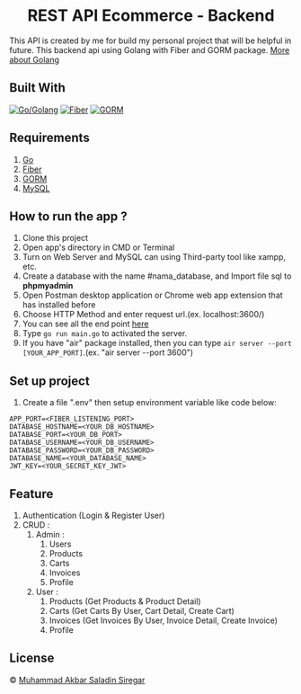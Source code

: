 <h1 align="center">REST API Ecommerce - Backend</h1>

This API is created by me for build my personal project that will be helpful in future. This backend api using Golang with Fiber and GORM package. [More about Golang](https://go.dev/)

## Built With

[![Go/Golang](https://img.shields.io/badge/Golang-1.23.2-cyan.svg?style=rounded-square)](https://go.dev/)
[![Fiber](https://img.shields.io/badge/Fiber-v.2.52.8-blue.svg?style=rounded-square)](https://gofiber.io/)
[![GORM](https://img.shields.io/badge/Gorm-v.1.30.0-blue.svg?style=rounded-square)](https://gorm.io/)


## Requirements

1. <a href="https://go.dev/">Go</a>
2. <a href="https://gofiber.io/">Fiber</a>
3. <a href="https://gorm.io/">GORM</a>
4. <a href="https://www.mysql.com/">MySQL</a>

## How to run the app ?

1. Clone this project
2. Open app's directory in CMD or Terminal
3. Turn on Web Server and MySQL can using Third-party tool like xampp, etc.
4. Create a database with the name #nama_database, and Import file sql to **phpmyadmin**
5. Open Postman desktop application or Chrome web app extension that has installed before
6. Choose HTTP Method and enter request url.(ex. localhost:3600/)
7. You can see all the end point [here](https://documenter.getpostman.com/view/14780095/2sAXjM3XAX)
8. Type `go run main.go` to activated the server.
9. If you have "air" package installed, then you can type `air server --port [YOUR_APP_PORT]`.(ex. "air server --port 3600")

## Set up project

1. Create a file ".env" then setup environment variable like code below:

```
APP_PORT=<FIBER_LISTENING_PORT>
DATABASE_HOSTNAME=<YOUR_DB_HOSTNAME>
DATABASE_PORT=<YOUR_DB_PORT>
DATABASE_USERNAME=<YOUR_DB_USERNAME>
DATABASE_PASSWORD=<YOUR_DB_PASSWORD>
DATABASE_NAME=<YOUR_DATABASE_NAME>
JWT_KEY=<YOUR_SECRET_KEY_JWT>
```

## Feature

1. Authentication (Login & Register User)
2. CRUD :
    1. Admin :
        1. Users
        2. Products
        3. Carts
        4. Invoices
        5. Profile
    2. User :
        1. Products (Get Products & Product Detail)
        2. Carts (Get Carts By User, Cart Detail, Create Cart)
        3. Invoices (Get Invoices By User, Invoice Detail, Create Invoice)
        4. Profile

## License

© [Muhammad Akbar Saladin Siregar](https://github.com/akbarsaladin36/)
